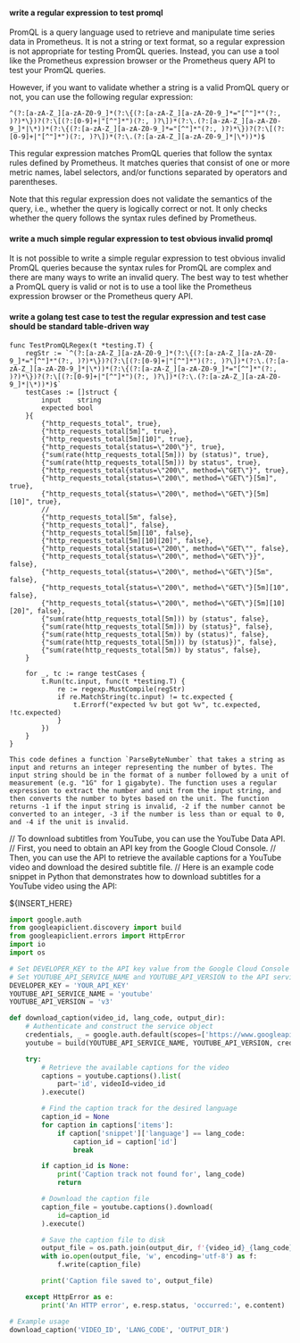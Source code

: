 <!-- helloaitalk.com -->

#### write a regular expression to test promql

PromQL is a query language used to retrieve and manipulate time series data in Prometheus. It is not a string or text format, so a regular expression is not appropriate for testing PromQL queries. Instead, you can use a tool like the Prometheus expression browser or the Prometheus query API to test your PromQL queries. 

However, if you want to validate whether a string is a valid PromQL query or not, you can use the following regular expression:

```
^(?:[a-zA-Z_][a-zA-Z0-9_]*(?:\{(?:[a-zA-Z_][a-zA-Z0-9_]*="[^"]*"(?:, )?)*\})?(?:\[(?:[0-9]+|"[^"]*")(?:, )?\])*(?:\.(?:[a-zA-Z_][a-zA-Z0-9_]*|\*))*(?:\{(?:[a-zA-Z_][a-zA-Z0-9_]*="[^"]*"(?:, )?)*\})?(?:\[(?:[0-9]+|"[^"]*")(?:, )?\])*(?:\.(?:[a-zA-Z_][a-zA-Z0-9_]*|\*))*)$
```

This regular expression matches PromQL queries that follow the syntax rules defined by Prometheus. It matches queries that consist of one or more metric names, label selectors, and/or functions separated by operators and parentheses. 

Note that this regular expression does not validate the semantics of the query, i.e., whether the query is logically correct or not. It only checks whether the query follows the syntax rules defined by Prometheus.

#### write a much simple regular expression to test obvious invalid promql

It is not possible to write a simple regular expression to test obvious invalid PromQL queries because the syntax rules for PromQL are complex and there are many ways to write an invalid query. The best way to test whether a PromQL query is valid or not is to use a tool like the Prometheus expression browser or the Prometheus query API.

#### write a golang test case to test the regular expression and test case should be standard table-driven way

```golang
func TestPromQLRegex(t *testing.T) {
    regStr := `^(?:[a-zA-Z_][a-zA-Z0-9_]*(?:\{(?:[a-zA-Z_][a-zA-Z0-9_]*="[^"]*"(?:, )?)*\})?(?:\[(?:[0-9]+|"[^"]*")(?:, )?\])*(?:\.(?:[a-zA-Z_][a-zA-Z0-9_]*|\*))*(?:\{(?:[a-zA-Z_][a-zA-Z0-9_]*="[^"]*"(?:, )?)*\})?(?:\[(?:[0-9]+|"[^"]*")(?:, )?\])*(?:\.(?:[a-zA-Z_][a-zA-Z0-9_]*|\*))*)$`
    testCases := []struct {
        input    string
        expected bool
    }{
        {"http_requests_total", true},
        {"http_requests_total[5m]", true},
        {"http_requests_total[5m][10]", true},
        {"http_requests_total{status=\"200\"}", true},
        {"sum(rate(http_requests_total[5m])) by (status)", true},
        {"sum(rate(http_requests_total[5m])) by status", true},
        {"http_requests_total{status=\"200\", method=\"GET\"}", true},
        {"http_requests_total{status=\"200\", method=\"GET\"}[5m]", true},
        {"http_requests_total{status=\"200\", method=\"GET\"}[5m][10]", true},
        //
        {"http_requests_total[5m", false},
        {"http_requests_total]", false},
        {"http_requests_total[5m][10", false},
        {"http_requests_total[5m][10][20]", false},
        {"http_requests_total{status=\"200\", method=\"GET\"", false},
        {"http_requests_total{status=\"200\", method=\"GET\"}}", false},
        {"http_requests_total{status=\"200\", method=\"GET\"}[5m", false},
        {"http_requests_total{status=\"200\", method=\"GET\"}[5m][10", false},
        {"http_requests_total{status=\"200\", method=\"GET\"}[5m][10][20]", false},
        {"sum(rate(http_requests_total[5m])) by (status", false},
        {"sum(rate(http_requests_total[5m])) by (status}", false},
        {"sum(rate(http_requests_total[5m)) by (status)", false},
        {"sum(rate(http_requests_total[5m])) by (status})", false},
        {"sum(rate(http_requests_total[5m)) by status", false},
    }

    for _, tc := range testCases {
        t.Run(tc.input, func(t *testing.T) {
            re := regexp.MustCompile(regStr)
            if re.MatchString(tc.input) != tc.expected {
                t.Errorf("expected %v but got %v", tc.expected, !tc.expected)
            }
        })
    }
}
```
```
This code defines a function `ParseByteNumber` that takes a string as input and returns an integer representing the number of bytes. The input string should be in the format of a number followed by a unit of measurement (e.g. "1G" for 1 gigabyte). The function uses a regular expression to extract the number and unit from the input string, and then converts the number to bytes based on the unit. The function returns -1 if the input string is invalid, -2 if the number cannot be converted to an integer, -3 if the number is less than or equal to 0, and -4 if the unit is invalid.
```
// To download subtitles from YouTube, you can use the YouTube Data API. 
// First, you need to obtain an API key from the Google Cloud Console. 
// Then, you can use the API to retrieve the available captions for a YouTube video and download the desired subtitle file. 
// Here is an example code snippet in Python that demonstrates how to download subtitles for a YouTube video using the API:

${INSERT_HERE}

```python
import google.auth
from googleapiclient.discovery import build
from googleapiclient.errors import HttpError
import io
import os

# Set DEVELOPER_KEY to the API key value from the Google Cloud Console
# Set YOUTUBE_API_SERVICE_NAME and YOUTUBE_API_VERSION to the API service name and version
DEVELOPER_KEY = 'YOUR_API_KEY'
YOUTUBE_API_SERVICE_NAME = 'youtube'
YOUTUBE_API_VERSION = 'v3'

def download_caption(video_id, lang_code, output_dir):
    # Authenticate and construct the service object
    credentials, _ = google.auth.default(scopes=['https://www.googleapis.com/auth/youtube.force-ssl'])
    youtube = build(YOUTUBE_API_SERVICE_NAME, YOUTUBE_API_VERSION, credentials=credentials)

    try:
        # Retrieve the available captions for the video
        captions = youtube.captions().list(
            part='id', videoId=video_id
        ).execute()

        # Find the caption track for the desired language
        caption_id = None
        for caption in captions['items']:
            if caption['snippet']['language'] == lang_code:
                caption_id = caption['id']
                break

        if caption_id is None:
            print('Caption track not found for', lang_code)
            return

        # Download the caption file
        caption_file = youtube.captions().download(
            id=caption_id
        ).execute()

        # Save the caption file to disk
        output_file = os.path.join(output_dir, f'{video_id}_{lang_code}.srt')
        with io.open(output_file, 'w', encoding='utf-8') as f:
            f.write(caption_file)

        print('Caption file saved to', output_file)

    except HttpError as e:
        print('An HTTP error', e.resp.status, 'occurred:', e.content)

# Example usage
download_caption('VIDEO_ID', 'LANG_CODE', 'OUTPUT_DIR')

